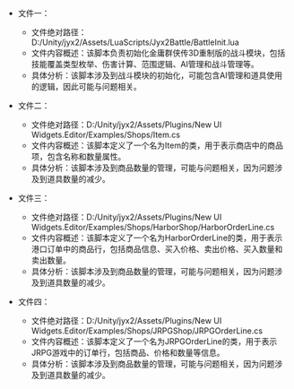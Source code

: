 * 文件一：
    * 文件绝对路径：D:/Unity/jyx2/Assets/LuaScripts/Jyx2Battle/BattleInit.lua
    * 文件内容概述：该脚本负责初始化金庸群侠传3D重制版的战斗模块，包括技能覆盖类型枚举、伤害计算、范围逻辑、AI管理和战斗管理等。
    * 具体分析：该脚本涉及到战斗模块的初始化，可能包含AI管理和道具使用的逻辑，因此可能与问题相关。

* 文件二：
    * 文件绝对路径：D:/Unity/jyx2/Assets/Plugins/New UI Widgets.Editor/Examples/Shops/Item.cs
    * 文件内容概述：该脚本定义了一个名为Item的类，用于表示商店中的商品项，包含名称和数量属性。
    * 具体分析：该脚本涉及到商品数量的管理，可能与问题相关，因为问题涉及到道具数量的减少。

* 文件三：
    * 文件绝对路径：D:/Unity/jyx2/Assets/Plugins/New UI Widgets.Editor/Examples/Shops/HarborShop/HarborOrderLine.cs
    * 文件内容概述：该脚本定义了一个名为HarborOrderLine的类，用于表示港口订单中的商品行，包括商品信息、买入价格、卖出价格、买入数量和卖出数量。
    * 具体分析：该脚本涉及到商品数量的管理，可能与问题相关，因为问题涉及到道具数量的减少。

* 文件四：
    * 文件绝对路径：D:/Unity/jyx2/Assets/Plugins/New UI Widgets.Editor/Examples/Shops/JRPGShop/JRPGOrderLine.cs
    * 文件内容概述：该脚本定义了一个名为JRPGOrderLine的类，用于表示JRPG游戏中的订单行，包括商品、价格和数量等信息。
    * 具体分析：该脚本涉及到商品数量的管理，可能与问题相关，因为问题涉及到道具数量的减少。